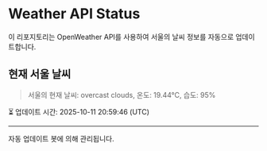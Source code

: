 
# Weather API Status

이 리포지토리는 OpenWeather API를 사용하여 서울의 날씨 정보를 자동으로 업데이트합니다.

## 현재 서울 날씨
> 서울의 현재 날씨: overcast clouds, 온도: 19.44°C, 습도: 95%

⏳ 업데이트 시간: 2025-10-11 20:59:46 (UTC)

---
자동 업데이트 봇에 의해 관리됩니다.
